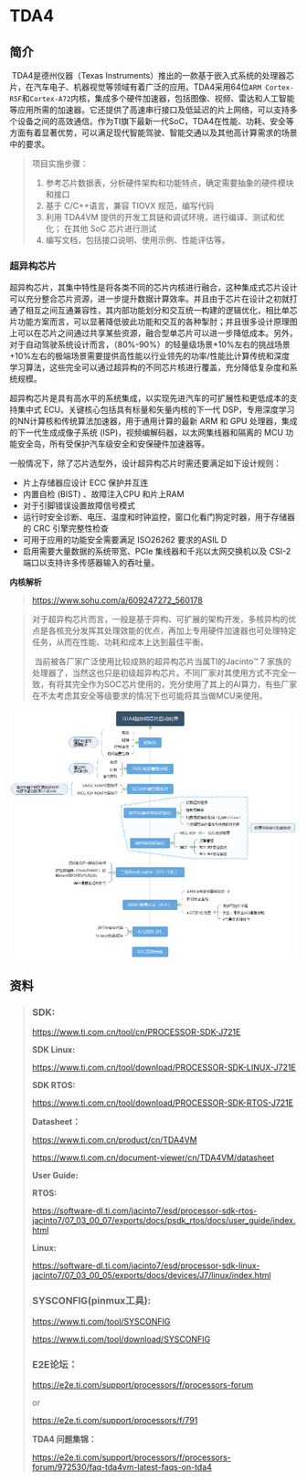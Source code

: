 # TDA4

## 简介

​		TDA4是德州仪器（Texas Instruments）推出的一款基于嵌入式系统的处理器芯片，在汽车电子、机器视觉等领域有着广泛的应用。TDA4采用64位`ARM Cortex-R5F`和`Cortex-A72`内核，集成多个硬件加速器，包括图像、视频、雷达和人工智能等应用所需的加速器。它还提供了高速串行接口及低延迟的片上网络，可以支持多个设备之间的高效通信。作为TI旗下最新一代SoC，TDA4在性能、功耗、安全等方面有着显著优势，可以满足现代智能驾驶、智能交通以及其他高计算需求的场景中的要求。



> 项目实施步骤：
>
> 1. 参考芯片数据表，分析硬件架构和功能特点，确定需要抽象的硬件模块和接口
> 2. 基于 C/C++语言，兼容 TIOVX 规范，编写代码
> 3. 利用 TDA4VM 提供的开发工具链和调试环境，进行编译、测试和优化； 在其他 SoC 芯片进行测试
> 4. 编写文档，包括接口说明、使用示例、性能评估等。



### 超异构芯片

​		超异构芯片，其集中特性是将各类不同的芯片内核进行融合，这种集成式芯片设计可以充分整合芯片资源，进一步提升数据计算效率。并且由于芯片在设计之初就打通了相互之间互通兼容性，其内部功能划分和交互统一构建的逻辑优化，相比单芯片功能方案而言，可以显著降低彼此功能和交互的各种掣肘；并且很多设计原理图上可以在芯片之间通过共享某些资源，融合型单芯片可以进一步降低成本。另外，对于自动驾驶系统设计而言，（80%-90%）的轻量级场景+10%左右的挑战场景+10%左右的极端场景需要提供高性能以行业领先的功率/性能比计算传统和深度学习算法，这些完全可以通过超异构的不同芯片核进行覆盖，充分降低复杂度和系统规模。

​		超异构芯片是具有高水平的系统集成，以实现先进汽车的可扩展性和更低成本的支持集中式 ECU。关键核心包括具有标量和矢量内核的下一代 DSP，专用深度学习的NN计算核和传统算法加速器，用于通用计算的最新 ARM 和 GPU 处理器，集成的下一代生成成像子系统 (ISP)，视频编解码器，以太网集线器和隔离的 MCU 功能安全岛，所有受保护汽车级安全和安保硬件加速器等。

一般情况下，除了芯片选型外，设计超异构芯片时需还要满足如下设计规则：

- 片上存储器应设计 ECC 保护并互连
- 内置自检 (BIST) 、故障注入CPU 和片上RAM
- 对于引脚错误设置故障信号模式
- 运行时安全诊断、电压、温度和时钟监控，窗口化看门狗定时器，用于存储器的 CRC 引擎完整性检查
- 可用于应用的功能安全需要满足 ISO26262 要求的ASIL D
- 启用需要大量数据的系统带宽、PCIe 集线器和千兆以太网交换机以及 CSI-2 端口以支持许多传感器输入的吞吐量。



**内核解析**

> https://www.sohu.com/a/609247272_560178

> ​		对于超异构芯片而言，一般是基于异构、可扩展的架构开发，多核异构的优点是各核充分发挥其处理效能的优点，再加上专用硬件加速器也可处理特定任务，从而在性能、功耗和成本上达到最佳平衡。
>
> ​		当前被各厂家广泛使用比较成熟的超异构芯片当属TI的Jacinto™ 7 家族的处理器了，当然这也只是初级超异构芯片。不同厂家对其使用方式不完全一致，有将其完全作为SOC芯片使用的，充分使用了其上的AI算力，有些厂家在不太考虑其安全等级要求的情况下也可能将其当做MCU来使用。

![image-20230529181220487](images/image-20230529181220487.png)

















## 资料

> ### SDK:
>
> https://www.ti.com.cn/tool/cn/PROCESSOR-SDK-J721E
>
> **SDK Linux:**
>
> https://www.ti.com.cn/tool/download/PROCESSOR-SDK-LINUX-J721E
>
> **SDK RTOS:**
>
> https://www.ti.com.cn/tool/download/PROCESSOR-SDK-RTOS-J721E
>
> **Datasheet：**
>
> https://www.ti.com.cn/product/cn/TDA4VM
>
> https://www.ti.com.cn/document-viewer/cn/TDA4VM/datasheet
>
> **User Guide:**
>
> **RTOS:**
>
> https://software-dl.ti.com/jacinto7/esd/processor-sdk-rtos-jacinto7/07_03_00_07/exports/docs/psdk_rtos/docs/user_guide/index.html
>
> **Linux:**
>
> https://software-dl.ti.com/jacinto7/esd/processor-sdk-linux-jacinto7/07_03_00_05/exports/docs/devices/J7/linux/index.html
>
> ### SYSCONFIG(pinmux工具):
>
> https://www.ti.com/tool/SYSCONFIG
>
> https://www.ti.com/tool/download/SYSCONFIG
>
> ### E2E论坛：
>
> https://e2e.ti.com/support/processors/f/processors-forum
>
> or
>
> https://e2e.ti.com/support/processors/f/791
>
> **TDA4 问题集锦：**
>
> https://e2e.ti.com/support/processors/f/processors-forum/972530/faq-tda4vm-latest-faqs-on-tda4
